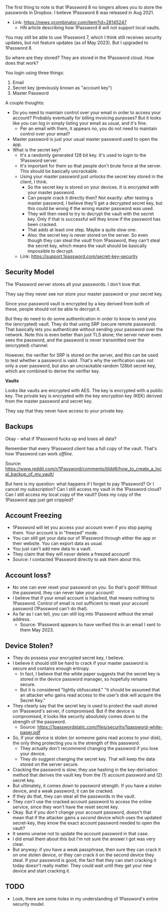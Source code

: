 The first thing to note is that 1Password 8 no longers allows you to
store the passwords in Dropbox. I believe 1Password 8 was released in
Aug 2021.

- Link: https://news.ycombinator.com/item?id=28145247
  - HN article describing how 1Password 8 will not support local vaults.

You may still be able to use 1Password 7, which I think still receives
security updates, but not feature updates (as of May 2023). But I
upgraded to 1Password 8.

So where are they stored? They are stored in the 1Password cloud. How
does that work?

You login using three things:

1. Email
2. Secret key (previously known as "account key")
3. Master Password

A couple thoughts:

- Do you need to maintain control over your email in order to access
  your account? Probably eventually for billing invoicing purposes? But
  it looks like you can log in simply listing your email as usual, and
  it's fine.
  - Per an email with them, it appears no, you do not need to maintain
    control over your email?
- Master password is just your usual master password used to open the
  app.
- What is the secret key?
  - It's a randomly generated 128 bit key. It's used to login to the
    1Password server.
  - It's important for them so that people don't brute force at the
    server. This should be basically uncrackable.
  - Using your master password just unlocks the secret key stored in the
    client, I think.
    - So the secret key is stored on your devices. It is encrypted with
      your master password.
    - Can people crack it directly then? Not exactly: after testing a
      master password, I believe they'll get a decrypted secret key, but
      this could be wrong if the wrong master password was used.
    - They will then need to try to decrypt the vault with the secret
      key. Only if that is successful will they know if the password has
      been cracked.
    - That adds at least one step. Maybe a quite slow one.
    - Also: the secret key is never stored on the server. So even though
      they can steal the _vault_ from 1Password, they can't steal the
      secret key, which means the vault should be basically impossible
      to decrypt.
  - Link: https://support.1password.com/secret-key-security

## Security Model

The 1Password server stores all your passwords. I don't love that.

They say they never see nor store your master password or your secret
key.

Since your password vault is encrypted by a key derived from both of
these, people should not be able to decrypt it.

But they do need to do some authentication in order to know to send you
the (encrypted) vault. They do that using SRP (secure remote password).
That basically lets you authenticate without sending your password over
the network. Note this is even better than just TLS alone; the server
never even sees the password, and the password is never transmitted over
the (encrypted) channel.

However, the verifier for SRP is stored on the server, and this can be
used to test whether a password is valid. That's why the verification
uses not only a user password, but also an uncrackable random 128bit
secret key, which are combined to derive the verifier key.

**Vaults**

Looks like vaults are encrypted with AES. The key is encrypted with a
public key. The private key is encrypted with the key encryption key
(KEK) derived from the master password and secret key.

They say that they never have access to your private key.

## Backups

Okay - what if 1Password fucks up and loses all data?

Remember that every 1Password client has a full copy of the vault.
That's how 1Password can work _offline_.

Source: https://www.reddit.com/r/1Password/comments/tjldd6/how_to_create_a_local_backup_of_my_vault/

But here is my question: what happens if I forget to pay 1Password? Or I
cancel my subscription? Can I still access my vault in the 1Password
cloud? Can I still access my local copy of the vault? Does my copy of
the 1Password app just get crippled?

## Account Freezing

- 1Password will let you access your account even if you stop paying
  them. Your account is in "freezed" mode.
- You can still get your data our of 1Password through either the app or
  their website. You can export data as usual.
- You just can't add new data to a vault.
- They claim that they will _never_ delete a freezed account!
- Source: I contacted 1Password directly to ask them about this.

## Account loss?

- No one can ever reset your password on you. So that's good! Without
  the password, they can never take your account!
- I believe that if your email account is hijacked, that means nothing
  to 1Password. Control of email is not sufficient to reset your account
  password (1Password can't do that).
- As far as I can tell, you can still log into 1Password without the
  email address.
  - Source: 1Password appears to have verified this in an email I sent
    to them May 2023.

## Device Stolen?

- They do possess your encrypted secret key, I believe.
- I believe it should still be hard to crack if your master password is
  secure and contains enough entropy.
  - In fact, I believe that the white paper suggests that the secret key
    is stored in the device password manager, so hopefully remains
    secure.
  - But it is considered "lightly obfuscated." "it should be assumed
    that an attacker who gains read access to the user’s disk will acquire
    the Secret Key."
- They clearly say that the secret key is used to protect the vault
  stored on 1Password's server, if compromised. But if the device is
  compromised, it looks like security absolutely comes down to the
  strength of the password.
  - Source: https://1passwordstatic.com/files/security/1password-white-paper.pdf
- So, if your device is stolen (or someone gains read access to your
  disk), the only thing protecting you is the strength of this password.
  - They actually don't recommend changing the password if you lose your
    device.
  - They _do_ suggest changing the secret key. That will keep the data
    stored on the server secure.
- Cracking the password is slow; they use hashing in the key-derivation
  method that derives the vault key from the (1) account password and
  (2) secret key.
- But ultimately, it comes down to password strength. If you have a
  stolen device, and a weak password, it can be cracked.
- If they do that, they can steal all the passwords in the vault.
- They _can't_ use the cracked account password to access the online
  service, since they won't have the reset secret key.
- Okay. But if you _don't_ change your account password, doesn't that
  mean that if the attacker gains a _second_ device which uses the
  updated secret-key, they know the exact account password needed to
  open the vault?
- It seems unwise not to update the account password in that case.
- I did email them about this but I'm not sure the answer I got was very
  clear.
- But anyway: if you have a weak passphrase, then sure they can crack it
  on one stolen device, or they can crack it on the second device they
  steal. If your password is good, the fact that they can start cracking
  it today doesn't really matter. They could wait until they get your
  new device and start cracking it.

## TODO

- Look, there are some holes in my understanding of 1Password's entire
  security model.
